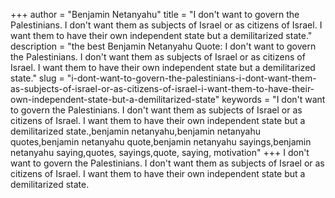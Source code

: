 +++
author = "Benjamin Netanyahu"
title = "I don't want to govern the Palestinians. I don't want them as subjects of Israel or as citizens of Israel. I want them to have their own independent state but a demilitarized state."
description = "the best Benjamin Netanyahu Quote: I don't want to govern the Palestinians. I don't want them as subjects of Israel or as citizens of Israel. I want them to have their own independent state but a demilitarized state."
slug = "i-dont-want-to-govern-the-palestinians-i-dont-want-them-as-subjects-of-israel-or-as-citizens-of-israel-i-want-them-to-have-their-own-independent-state-but-a-demilitarized-state"
keywords = "I don't want to govern the Palestinians. I don't want them as subjects of Israel or as citizens of Israel. I want them to have their own independent state but a demilitarized state.,benjamin netanyahu,benjamin netanyahu quotes,benjamin netanyahu quote,benjamin netanyahu sayings,benjamin netanyahu saying,quotes, sayings,quote, saying, motivation"
+++
I don't want to govern the Palestinians. I don't want them as subjects of Israel or as citizens of Israel. I want them to have their own independent state but a demilitarized state.
